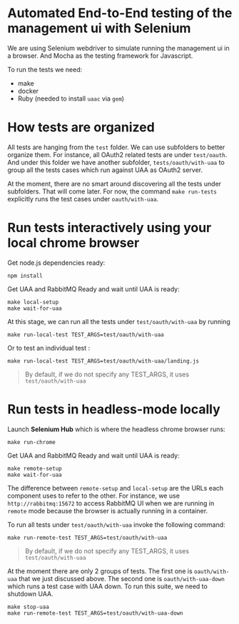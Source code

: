 # Automated End-to-End testing of the management ui with Selenium

We are using Selenium webdriver to simulate running the management ui in a browser.
And Mocha as the testing framework for Javascript.

To run the tests we need:
- make
- docker
- Ruby (needed to install `uaac` via `gem`)

# How tests are organized

All tests are hanging from the `test` folder. We can use subfolders to better organize them.
For instance, all OAuth2 related tests are under `test/oauth`. And under this folder
we have another subfolder, `tests/oauth/with-uaa` to group all the tests cases which run against UAA as OAuth2 server.

At the moment, there are no smart around discovering all the tests under subfolders. That will come later.
For now, the command `make run-tests` explicitly runs the test cases under `oauth/with-uaa`.

# Run tests interactively using your local chrome browser

Get node.js dependencies ready:
```
npm install
```

Get UAA and RabbitMQ Ready and wait until UAA is ready:
```
make local-setup
make wait-for-uaa
```

At this stage, we can run all the tests under `test/oauth/with-uaa` by running
```
make run-local-test TEST_ARGS=test/oauth/with-uaa
```

Or to test an individual test :
```
make run-local-test TEST_ARGS=test/oauth/with-uaa/landing.js
```
> By default, if we do not specify any TEST_ARGS, it uses `test/oauth/with-uaa`

# Run tests in headless-mode locally

Launch **Selenium Hub** which is where the headless chrome browser runs:
```
make run-chrome
```

Get UAA and RabbitMQ Ready and wait until UAA is ready:
```
make remote-setup
make wait-for-uaa
```

The difference between `remote-setup` and `local-setup` are the URLs each component
uses to refer to the other. For instance, we use `http://rabbitmq:15672` to access RabbitMQ UI
when we are running in `remote` mode because the browser is actually running in a container.

To run all tests under `test/oauth/with-uaa` invoke the following command:
```
make run-remote-test TEST_ARGS=test/oauth/with-uaa
```
> By default, if we do not specify any TEST_ARGS, it uses `test/oauth/with-uaa`


At the moment there are only 2 groups of tests. The first one is `oauth/with-uaa` that we just discussed above.
The second one is `oauth/with-uaa-down` which runs a test case with UAA down.
To run this suite, we need to shutdown UAA.

```
make stop-uaa
make run-remote-test TEST_ARGS=test/oauth/with-uaa-down
```
